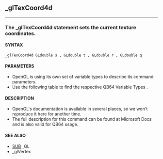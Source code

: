 ## _glTexCoord4d
---

### The _glTexCoord4d statement sets the current texture coordinates.

#### SYNTAX

`_glTexCoord4d GLdouble s , GLdouble t , GLdouble r , GLdouble q`

#### PARAMETERS
* OpenGL is using its own set of variable types to describe its command parameters.
* Use the following table to find the respective QB64 Variable Types .


#### DESCRIPTION
* OpenGL's documentation is available in several places, so we won't reproduce it here for another time.
* The full description for this command can be found at Microsoft Docs and is also valid for QB64 usage.


#### SEE ALSO
* [SUB](./SUB.md) _GL
* _glVertex

